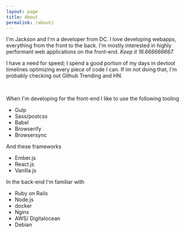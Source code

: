 ```yaml
---
layout: page
title: About
permalink: /about/
---
```


I'm Jackson and I'm a developer from DC. I love developing webapps, everything from the front to the back. I'm mostly interested in highly performant web applications on the front-end. _Keep it 16.666666667._

I have a need for speed; I spend a good portion of my days in devtool timelines optimizing every piece of code I can.  If im not doing that, I'm probably checking out Github Trending and HN.



<br>

When I'm developing for the front-end I like to use the following tooling

+ Gulp
+ Sass/postcss
+ Babel
+ Browserify
+ Browsersync

And these frameworks

+ Ember.js
+ React.js
+ Vanilla js

In the back-end I'm familiar with

+ Ruby on Rails
+ Node.js
+ docker
+ Nginx
+ AWS/ Digitalocean
+ Debian
